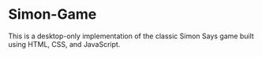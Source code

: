 # Simon-Game
This is a desktop-only implementation of the classic Simon Says game built using HTML, CSS, and JavaScript.

